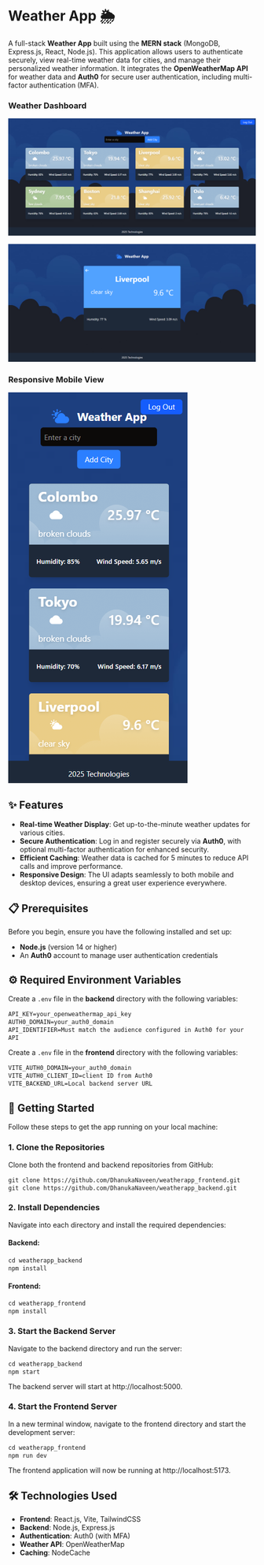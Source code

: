 # Weather App 🌦️

A full-stack **Weather App** built using the **MERN stack** (MongoDB, Express.js, React, Node.js). This application allows users to authenticate securely, view real-time weather data for cities, and manage their personalized weather information. It integrates the **OpenWeatherMap API** for weather data and **Auth0** for secure user authentication, including multi-factor authentication (MFA).


### Weather Dashboard
![Login Page](assets/login.png)

![Weather Dashboard](assets/view.png)

### Responsive Mobile View
![Mobile View](assets/mobile.png)


## ✨ Features

- **Real-time Weather Display**: Get up-to-the-minute weather updates for various cities.
- **Secure Authentication**: Log in and register securely via **Auth0**, with optional multi-factor authentication for enhanced security.
- **Efficient Caching**: Weather data is cached for 5 minutes to reduce API calls and improve performance.
- **Responsive Design**: The UI adapts seamlessly to both mobile and desktop devices, ensuring a great user experience everywhere.

## 📋 Prerequisites

Before you begin, ensure you have the following installed and set up:

- **Node.js** (version 14 or higher)
- An **Auth0** account to manage user authentication credentials

## ⚙️ Required Environment Variables

Create a `.env` file in the **backend** directory with the following variables:

```
API_KEY=your_openweathermap_api_key  
AUTH0_DOMAIN=your_auth0_domain  
API_IDENTIFIER=Must match the audience configured in Auth0 for your API

```
Create a `.env` file in the **frontend** directory with the following variables:

```
VITE_AUTH0_DOMAIN=your_auth0_domain  
VITE_AUTH0_CLIENT_ID=client ID from Auth0
VITE_BACKEND_URL=Local backend server URL

```

## 🚀 Getting Started

Follow these steps to get the app running on your local machine:

### 1. Clone the Repositories

Clone both the frontend and backend repositories from GitHub:

```
git clone https://github.com/DhanukaNaveen/weatherapp_frontend.git  
git clone https://github.com/DhanukaNaveen/weatherapp_backend.git
```

### 2. Install Dependencies

Navigate into each directory and install the required dependencies:

#### Backend:

```
cd weatherapp_backend  
npm install
```

#### Frontend:

```
cd weatherapp_frontend  
npm install
```

### 3. Start the Backend Server

Navigate to the backend directory and run the server:

```
cd weatherapp_backend  
npm start
```
The backend server will start at http://localhost:5000.

### 4. Start the Frontend Server

In a new terminal window, navigate to the frontend directory and start the development server:

```
cd weatherapp_frontend  
npm run dev
```
The frontend application will now be running at http://localhost:5173.


## 🛠️ Technologies Used

- **Frontend**: React.js, Vite, TailwindCSS
- **Backend**: Node.js, Express.js
- **Authentication**: Auth0 (with MFA)
- **Weather API**: OpenWeatherMap
- **Caching**: NodeCache
